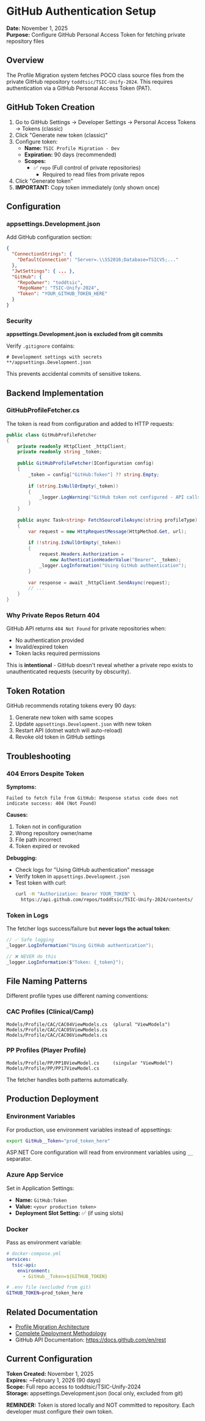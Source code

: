 # GitHub Authentication Setup

**Date:** November 1, 2025  
**Purpose:** Configure GitHub Personal Access Token for fetching private repository files

## Overview

The Profile Migration system fetches POCO class source files from the private GitHub repository `toddtsic/TSIC-Unify-2024`. This requires authentication via a GitHub Personal Access Token (PAT).

## GitHub Token Creation

1. Go to GitHub Settings → Developer Settings → Personal Access Tokens → Tokens (classic)
2. Click "Generate new token (classic)"
3. Configure token:
   - **Name:** `TSIC Profile Migration - Dev`
   - **Expiration:** 90 days (recommended)
   - **Scopes:**
     - ✅ `repo` (Full control of private repositories)
       - Required to read files from private repos
4. Click "Generate token"
5. **IMPORTANT:** Copy token immediately (only shown once)

## Configuration

### appsettings.Development.json

Add GitHub configuration section:

```json
{
  "ConnectionStrings": {
    "DefaultConnection": "Server=.\\SS2016;Database=TSICV5;..."
  },
  "JwtSettings": { ... },
  "GitHub": {
    "RepoOwner": "toddtsic",
    "RepoName": "TSIC-Unify-2024",
    "Token": "YOUR_GITHUB_TOKEN_HERE"
  }
}
```

### Security

**appsettings.Development.json is excluded from git commits**

Verify `.gitignore` contains:

```gitignore
# Development settings with secrets
**/appsettings.Development.json
```

This prevents accidental commits of sensitive tokens.

## Backend Implementation

### GitHubProfileFetcher.cs

The token is read from configuration and added to HTTP requests:

```csharp
public class GitHubProfileFetcher
{
    private readonly HttpClient _httpClient;
    private readonly string _token;
    
    public GitHubProfileFetcher(IConfiguration config)
    {
        _token = config["GitHub:Token"] ?? string.Empty;
        
        if (string.IsNullOrEmpty(_token))
        {
            _logger.LogWarning("GitHub token not configured - API calls may fail for private repos");
        }
    }
    
    public async Task<string> FetchSourceFileAsync(string profileType)
    {
        var request = new HttpRequestMessage(HttpMethod.Get, url);
        
        if (!string.IsNullOrEmpty(_token))
        {
            request.Headers.Authorization = 
                new AuthenticationHeaderValue("Bearer", _token);
            _logger.LogInformation("Using GitHub authentication");
        }
        
        var response = await _httpClient.SendAsync(request);
        // ...
    }
}
```

### Why Private Repos Return 404

GitHub API returns `404 Not Found` for private repositories when:
- No authentication provided
- Invalid/expired token
- Token lacks required permissions

This is **intentional** - GitHub doesn't reveal whether a private repo exists to unauthenticated requests (security by obscurity).

## Token Rotation

GitHub recommends rotating tokens every 90 days:

1. Generate new token with same scopes
2. Update `appsettings.Development.json` with new token
3. Restart API (dotnet watch will auto-reload)
4. Revoke old token in GitHub settings

## Troubleshooting

### 404 Errors Despite Token

**Symptoms:**
```
Failed to fetch file from GitHub: Response status code does not indicate success: 404 (Not Found)
```

**Causes:**
1. Token not in configuration
2. Wrong repository owner/name
3. File path incorrect
4. Token expired or revoked

**Debugging:**
- Check logs for "Using GitHub authentication" message
- Verify token in `appsettings.Development.json`
- Test token with curl:
  ```bash
  curl -H "Authorization: Bearer YOUR_TOKEN" \
    https://api.github.com/repos/toddtsic/TSIC-Unify-2024/contents/
  ```

### Token in Logs

The fetcher logs success/failure but **never logs the actual token**:

```csharp
// ✅ Safe logging
_logger.LogInformation("Using GitHub authentication");

// ❌ NEVER do this
_logger.LogInformation($"Token: {_token}");
```

## File Naming Patterns

Different profile types use different naming conventions:

### CAC Profiles (Clinical/Camp)
```
Models/Profile/CAC/CAC04ViewModels.cs  (plural "ViewModels")
Models/Profile/CAC/CAC05ViewModels.cs
Models/Profile/CAC/CAC06ViewModels.cs
```

### PP Profiles (Player Profile)
```
Models/Profile/PP/PP10ViewModel.cs     (singular "ViewModel")
Models/Profile/PP/PP17ViewModel.cs
```

The fetcher handles both patterns automatically.

## Production Deployment

### Environment Variables

For production, use environment variables instead of appsettings:

```bash
export GitHub__Token="prod_token_here"
```

ASP.NET Core configuration will read from environment variables using `__` separator.

### Azure App Service

Set in Application Settings:
- **Name:** `GitHub:Token`
- **Value:** `<your production token>`
- **Deployment Slot Setting:** ✅ (if using slots)

### Docker

Pass as environment variable:

```yaml
# docker-compose.yml
services:
  tsic-api:
    environment:
      - GitHub__Token=${GITHUB_TOKEN}
```

```bash
# .env file (excluded from git)
GITHUB_TOKEN=prod_token_here
```

## Related Documentation

- [Profile Migration Architecture](./profile-migration-angular-implementation.md)
- [Complete Deployment Methodology](./Complete-Deployment-Methodology.md)
- GitHub API Documentation: https://docs.github.com/en/rest

## Current Configuration

**Token Created:** November 1, 2025  
**Expires:** ~February 1, 2026 (90 days)  
**Scope:** Full repo access to toddtsic/TSIC-Unify-2024  
**Storage:** appsettings.Development.json (local only, excluded from git)

**REMINDER:** Token is stored locally and NOT committed to repository. Each developer must configure their own token.
